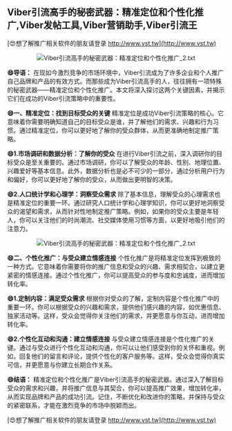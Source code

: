 ## **Viber引流高手的秘密武器：精准定位和个性化推广,Viber发帖工具,Viber营销助手,Viber引流王**

[😍想了解推广相关软件的朋友请登录 http://www.vst.tw](http://www.vst.tw)

 <center><img src="https://vst.tw/MP4/tuiguang/png/0.png" alt="Viber引流高手的秘密武器：精准定位和个性化推广_2.txt"></center>

**😄导语：**
在现如今激烈竞争的市场环境中，Viber引流成为了许多企业和个人推广自己品牌和产品的有效方式。而那些成为Viber引流高手的人，往往拥有一项特殊的秘密武器——精准定位和个性化推广。本文将深入探讨这两个关键因素，并揭示它们在成功的Viber引流策略中的重要性。

**😄一、精准定位：找到目标受众的关键**
精准定位是成功Viber引流策略的核心。它意味着你需要明确知道自己的目标受众是谁，并了解他们的需求、兴趣和行为习惯。通过精准定位，你可以更好地了解你的受众群体，从而更准确地制定推广策略。

**😄1.市场调研和数据分析：了解你的受众**
在进行Viber引流之前，深入调研你的目标受众是至关重要的。通过市场调研，你可以了解受众的年龄、性别、地理位置、兴趣爱好等基本信息。此外，数据分析也是必不可少的一部分，通过分析用户行为和偏好，你可以更好地了解你的受众，从而做出更明智的决策。

**😄2.人口统计学和心理学：洞察受众需求**
除了基本信息，理解受众的心理需求也是精准定位的重要一环。通过研究人口统计学和心理学知识，你可以更好地洞察受众的渴望和需求，从而针对性地制定推广策略。例如，如果你的受众主要是年轻人，你可以关注他们的时尚潮流、社交媒体使用习惯等方面，以更好地吸引他们的注意力。

 <center><img src="https://vst.tw/MP4/tuiguang/png/3.png" alt="Viber引流高手的秘密武器：精准定位和个性化推广_2.txt"></center>

**😄二、个性化推广：与受众建立情感连接**
个性化推广是将精准定位发挥到极致的一种方式。它意味着你需要将你的推广信息和受众的兴趣、需求相契合，以建立更紧密的情感连接。通过个性化推广，你可以提高受众的参与度和忠诚度，进而增加转化率。

**😄1.定制内容：满足受众需求**
根据你对受众的了解，定制内容是个性化推广中的重要一环。你可以根据受众的兴趣和需求，提供他们感兴趣的内容，如优惠信息、独家活动等。这样，受众会觉得你关注他们的需求，并更愿意与你互动，进而增加转化率。

**😄2.个性化互动和沟通：建立情感连接**
与受众建立情感连接是个性化推广的关键。通过与受众进行个性化互动和沟通，你可以让他们感受到你的关怀和重视。例如，回复他们的留言和评论，提供个性化的客户服务等。这样，受众会觉得你真实可信，并更愿意与你建立长期合作关系。

**😄结语：**
精准定位和个性化推广是Viber引流高手的秘密武器。通过深入了解目标受众的需求和兴趣，并将推广信息与其契合，你可以提高推广效果，增加转化率，从而实现品牌和产品的成功引流。记住，不断优化和改进你的策略，并保持与受众的紧密联系，才能在激烈竞争的市场中脱颖而出。

[😍想了解推广相关软件的朋友请登录 http://www.vst.tw](http://www.vst.tw)




